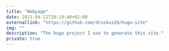 ```yaml
---
title: "Webpage"
date: 2021-04-12T20:19:40+02:00
externallink: "https://github.com/druskus20/hugo-site" 
img: ""
description: "The hugo project I use to generate this site."
private: true
---
```

